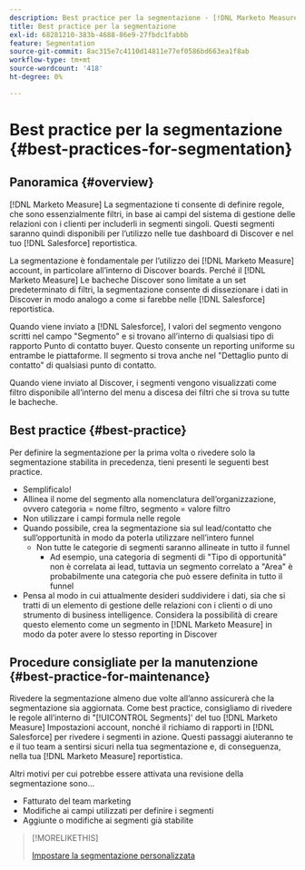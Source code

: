 ```yaml
---
description: Best practice per la segmentazione - [!DNL Marketo Measure] - Documentazione del prodotto
title: Best practice per la segmentazione
exl-id: 68281210-383b-4688-86e9-27fbdc1fabbb
feature: Segmentation
source-git-commit: 8ac315e7c4110d14811e77ef0586bd663ea1f8ab
workflow-type: tm+mt
source-wordcount: '418'
ht-degree: 0%

---
```


# Best practice per la segmentazione {#best-practices-for-segmentation}

## Panoramica {#overview}

[!DNL Marketo Measure] La segmentazione ti consente di definire regole, che sono essenzialmente filtri, in base ai campi del sistema di gestione delle relazioni con i clienti per includerli in segmenti singoli. Questi segmenti saranno quindi disponibili per l’utilizzo nelle tue dashboard di Discover e nel tuo [!DNL Salesforce] reportistica.

La segmentazione è fondamentale per l’utilizzo dei [!DNL Marketo Measure] account, in particolare all’interno di Discover boards. Perché il [!DNL Marketo Measure] Le bacheche Discover sono limitate a un set predeterminato di filtri, la segmentazione consente di dissezionare i dati in Discover in modo analogo a come si farebbe nelle [!DNL Salesforce] reportistica.

Quando viene inviato a [!DNL Salesforce], I valori del segmento vengono scritti nel campo &quot;Segmento&quot; e si trovano all’interno di qualsiasi tipo di rapporto Punto di contatto buyer. Questo consente un reporting uniforme su entrambe le piattaforme. Il segmento si trova anche nel &quot;Dettaglio punto di contatto&quot; di qualsiasi punto di contatto.

Quando viene inviato al Discover, i segmenti vengono visualizzati come filtro disponibile all’interno del menu a discesa dei filtri che si trova su tutte le bacheche.

## Best practice {#best-practice}

Per definire la segmentazione per la prima volta o rivedere solo la segmentazione stabilita in precedenza, tieni presenti le seguenti best practice.

* Semplificalo!
* Allinea il nome del segmento alla nomenclatura dell’organizzazione, ovvero categoria = nome filtro, segmento = valore filtro
* Non utilizzare i campi formula nelle regole
* Quando possibile, crea la segmentazione sia sul lead/contatto che sull’opportunità in modo da poterla utilizzare nell’intero funnel
   * Non tutte le categorie di segmenti saranno allineate in tutto il funnel
      * Ad esempio, una categoria di segmenti di &quot;Tipo di opportunità&quot; non è correlata ai lead, tuttavia un segmento correlato a &quot;Area&quot; è probabilmente una categoria che può essere definita in tutto il funnel
* Pensa al modo in cui attualmente desideri suddividere i dati, sia che si tratti di un elemento di gestione delle relazioni con i clienti o di uno strumento di business intelligence. Considera la possibilità di creare questo elemento come un segmento in [!DNL Marketo Measure] in modo da poter avere lo stesso reporting in Discover

## Procedure consigliate per la manutenzione {#best-practice-for-maintenance}

Rivedere la segmentazione almeno due volte all’anno assicurerà che la segmentazione sia aggiornata. Come best practice, consigliamo di rivedere le regole all’interno di &quot;[!UICONTROL Segments]&#39; del tuo [!DNL Marketo Measure] Impostazioni account, nonché il richiamo di rapporti in [!DNL Salesforce] per rivedere i segmenti in azione. Questi passaggi aiuteranno te e il tuo team a sentirsi sicuri nella tua segmentazione e, di conseguenza, nella tua [!DNL Marketo Measure] reportistica.

Altri motivi per cui potrebbe essere attivata una revisione della segmentazione sono...

* Fatturato del team marketing
* Modifiche ai campi utilizzati per definire i segmenti
* Aggiunte o modifiche ai segmenti già stabilite

>[!MORELIKETHIS]
>
>[Impostare la segmentazione personalizzata](/help/advanced-marketo-measure-features/segmentation/custom-segmentation.md)
